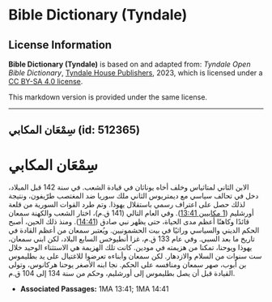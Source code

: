 # Bible Dictionary (Tyndale)

## License Information

**Bible Dictionary (Tyndale)** is based on and adapted from: _Tyndale Open Bible Dictionary_, [Tyndale House Publishers](https://tyndaleopenresources.com/), 2023, which is licensed under a [CC BY-SA 4.0 license](https://creativecommons.org/licenses/by-sa/4.0/legalcode.en).

This markdown version is provided under the same license.



--------------------------------

## سِمْعَان المكابي (id: 512365)

سِمْعَان المكابي
================

الابن الثاني لمتاثياس وخلف أخاه يوناثان في قيادة الشعب. في سنة 142 قبل الميلاد، دخل في تحالف سياسي مع ديمتريوس الثاني ملك سوريا ضد المغتصب طرّيفون، ونتيجة لذلك حصل على اعتراف رسمي باستقلال يهوذا. وتم طرد القوات السورية من قلعة أورشليم ([1 مكابيين 13:41](https://ref.ly/1Macc13:41)). وفي العام التالي (141 ق.م)، اختار الشعب والكهنة سمعان قائدًا وكاهنًا أعظم مدى الحياة، حتى يظهر نبي صادق ([14:41](https://ref.ly/1Macc14:41)). ومنذ ذلك الحين، أصبح الحكم الديني والسياسي وراثيًا في بيت الحشمونيين. ويُعتبر سمعان من أعظم القادة في تاريخ ما بعد السبي. وفي عام 133 ق.م، غزا أنطيوخس السابع البلاد، لكن ابني سمعان، يهوذا ويوحنا، تمكنا من هزيمته في مودين. كانت تلك الهزيمة هي الاستثناء الوحيد خلال ست سنوات من السلام والازدهار. لكن سمعان وأبناءه تعرضوا للاغتيال على يد بطليموس بن أبوب، صهر سمعان ومنافسه على الحكم. نجا ابنه الأصغر يوحنا هركانوس، وتولى القيادة قبل أن يصل بطليموس إلى أورشليم، وحكم من سنة 134 إلى 104 ق.م.

* **Associated Passages:** 1MA 13:41; 1MA 14:41

